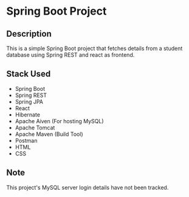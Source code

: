 # Spring Boot Project

## Description

This is a simple Spring Boot project that fetches details from a student database using Spring REST and react as frontend. 

## Stack Used

- Spring Boot
- Spring REST
- Spring JPA
- React
- Hibernate
- Apache Aiven (For hosting MySQL)
- Apache Tomcat
- Apache Maven (Build Tool)
- Postman
- HTML
- CSS

## Note

This project's MySQL server login details have not been tracked. 


